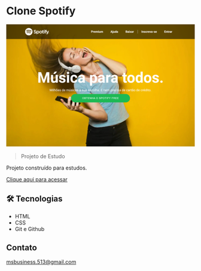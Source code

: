 # Clone Spotify

![preview](./.github/preview.png)

> Projeto de Estudo

Projeto construído para estudos.

[Clique aqui para acessar](https://clone-spotify-ochre.vercel.app/)

## 🛠️ Tecnologias
- HTML 
- CSS
- Git e Github

## Contato

msbusiness.513@gmail.com
